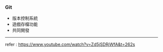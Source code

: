 ### Git
- 版本控制系統
- 遊戲存檔功能
- 共同開發

--------------
refer : https://www.youtube.com/watch?v=Zd5jSDRjWfA&t=262s
